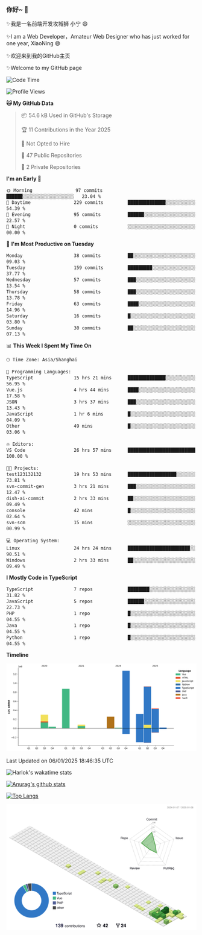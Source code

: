 ### 你好~  👋

✨我是一名前端开发攻城狮 小宁 😄

✨I am a Web Developer，Amateur Web Designer who has just worked for one year, XiaoNing 😄

✨欢迎来到我的GitHub主页

✨Welcome to my GitHub page
<!--
**7148505/7148505** is a ✨ _special_ ✨ repository because its `README.md` (this file) appears on your GitHub profile.

Here are some ideas to get you started:

- 🔭 I’m currently working on ...
- 🌱 I’m currently learning ...
- 👯 I’m looking to collaborate on ...
- 🤔 I’m looking for help with ...
- 💬 Ask me about ...
- 📫 How to reach me: ...
- 😄 Pronouns: ...
- ⚡ Fun fact: ...
-->

<!--START_SECTION:waka-->
![Code Time](http://img.shields.io/badge/Code%20Time-2%2C587%20hrs%2043%20mins-blue)

![Profile Views](http://img.shields.io/badge/Profile%20Views-0-blue)

**🐱 My GitHub Data** 

> 📦 54.6 kB Used in GitHub's Storage 
 > 
> 🏆 11 Contributions in the Year 2025
 > 
> 🚫 Not Opted to Hire
 > 
> 📜 47 Public Repositories 
 > 
> 🔑 2 Private Repositories 
 > 
**I'm an Early 🐤** 

```text
🌞 Morning                97 commits          ██████░░░░░░░░░░░░░░░░░░░   23.04 % 
🌆 Daytime                229 commits         ██████████████░░░░░░░░░░░   54.39 % 
🌃 Evening                95 commits          ██████░░░░░░░░░░░░░░░░░░░   22.57 % 
🌙 Night                  0 commits           ░░░░░░░░░░░░░░░░░░░░░░░░░   00.00 % 
```
📅 **I'm Most Productive on Tuesday** 

```text
Monday                   38 commits          ██░░░░░░░░░░░░░░░░░░░░░░░   09.03 % 
Tuesday                  159 commits         █████████░░░░░░░░░░░░░░░░   37.77 % 
Wednesday                57 commits          ███░░░░░░░░░░░░░░░░░░░░░░   13.54 % 
Thursday                 58 commits          ███░░░░░░░░░░░░░░░░░░░░░░   13.78 % 
Friday                   63 commits          ████░░░░░░░░░░░░░░░░░░░░░   14.96 % 
Saturday                 16 commits          █░░░░░░░░░░░░░░░░░░░░░░░░   03.80 % 
Sunday                   30 commits          ██░░░░░░░░░░░░░░░░░░░░░░░   07.13 % 
```


📊 **This Week I Spent My Time On** 

```text
🕑︎ Time Zone: Asia/Shanghai

💬 Programming Languages: 
TypeScript               15 hrs 21 mins      ██████████████░░░░░░░░░░░   56.95 % 
Vue.js                   4 hrs 44 mins       ████░░░░░░░░░░░░░░░░░░░░░   17.58 % 
JSON                     3 hrs 37 mins       ███░░░░░░░░░░░░░░░░░░░░░░   13.43 % 
JavaScript               1 hr 6 mins         █░░░░░░░░░░░░░░░░░░░░░░░░   04.09 % 
Other                    49 mins             █░░░░░░░░░░░░░░░░░░░░░░░░   03.06 % 

🔥 Editors: 
VS Code                  26 hrs 57 mins      █████████████████████████   100.00 % 

🐱‍💻 Projects: 
test123132132            19 hrs 53 mins      ██████████████████░░░░░░░   73.81 % 
svn-commit-gen           3 hrs 21 mins       ███░░░░░░░░░░░░░░░░░░░░░░   12.47 % 
dish-ai-commit           2 hrs 33 mins       ██░░░░░░░░░░░░░░░░░░░░░░░   09.49 % 
console                  42 mins             █░░░░░░░░░░░░░░░░░░░░░░░░   02.64 % 
svn-scm                  15 mins             ░░░░░░░░░░░░░░░░░░░░░░░░░   00.99 % 

💻 Operating System: 
Linux                    24 hrs 24 mins      ███████████████████████░░   90.51 % 
Windows                  2 hrs 33 mins       ██░░░░░░░░░░░░░░░░░░░░░░░   09.49 % 
```

**I Mostly Code in TypeScript** 

```text
TypeScript               7 repos             ████████░░░░░░░░░░░░░░░░░   31.82 % 
JavaScript               5 repos             ██████░░░░░░░░░░░░░░░░░░░   22.73 % 
PHP                      1 repo              █░░░░░░░░░░░░░░░░░░░░░░░░   04.55 % 
Java                     1 repo              █░░░░░░░░░░░░░░░░░░░░░░░░   04.55 % 
Python                   1 repo              █░░░░░░░░░░░░░░░░░░░░░░░░   04.55 % 
```



**Timeline**

![Lines of Code chart](https://raw.githubusercontent.com/littleCareless/littleCareless/master/assets/bar_graph.png)


 Last Updated on 06/01/2025 18:46:35 UTC
<!--END_SECTION:waka-->
![Harlok's wakatime stats](https://github-readme-stats.vercel.app/api/wakatime?username=littleCareless)

[![Anurag's github stats](https://github-readme-stats.vercel.app/api?username=littleCareless)](https://github.com/anuraghazra/github-readme-stats)

[![Top Langs](https://github-readme-stats.vercel.app/api/top-langs/?username=littleCareless&layout=compact)](https://github.com/anuraghazra/github-readme-stats)

![](./profile-3d-contrib/profile-green-animate.svg)